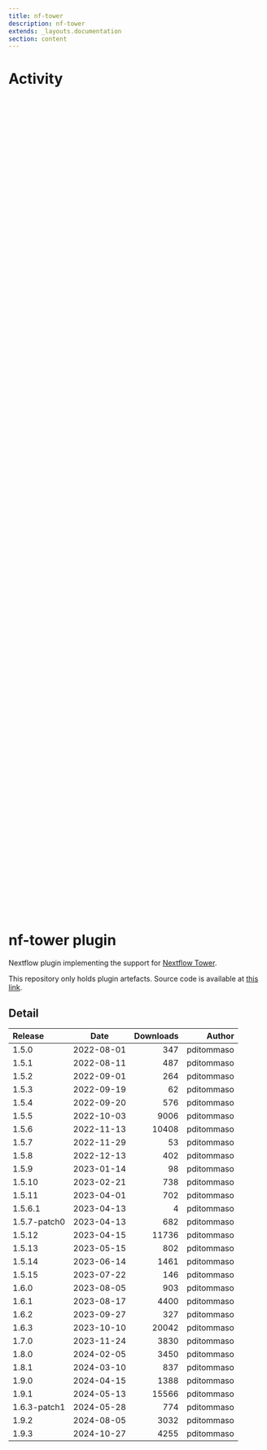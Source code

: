 ```yaml
---
title: nf-tower
description: nf-tower
extends: _layouts.documentation
section: content
---
```


# Activity

<div style="position: relative; height:40vh; width:80vw">
    <canvas id="releases"></canvas>
</div>
<script type="module" src="docs/nf-tower/nf-tower.js"></script>

# nf-tower plugin

Nextflow plugin implementing the support for [Nextflow Tower](https://tower.nf/). 

This repository only holds plugin artefacts. Source code is available at [this link](https://github.com/nextflow-io/nextflow/tree/master/plugins/nf-tower). 


## Detail

| Release                               | Date | Downloads                        | Author |
| :------------ | :---------: | ------: | -----------: |
 | 1.5.0 | 2022-08-01 | 347 | pditommaso |
 | 1.5.1 | 2022-08-11 | 487 | pditommaso |
 | 1.5.2 | 2022-09-01 | 264 | pditommaso |
 | 1.5.3 | 2022-09-19 | 62 | pditommaso |
 | 1.5.4 | 2022-09-20 | 576 | pditommaso |
 | 1.5.5 | 2022-10-03 | 9006 | pditommaso |
 | 1.5.6 | 2022-11-13 | 10408 | pditommaso |
 | 1.5.7 | 2022-11-29 | 53 | pditommaso |
 | 1.5.8 | 2022-12-13 | 402 | pditommaso |
 | 1.5.9 | 2023-01-14 | 98 | pditommaso |
 | 1.5.10 | 2023-02-21 | 738 | pditommaso |
 | 1.5.11 | 2023-04-01 | 702 | pditommaso |
 | 1.5.6.1 | 2023-04-13 | 4 | pditommaso |
 | 1.5.7-patch0 | 2023-04-13 | 682 | pditommaso |
 | 1.5.12 | 2023-04-15 | 11736 | pditommaso |
 | 1.5.13 | 2023-05-15 | 802 | pditommaso |
 | 1.5.14 | 2023-06-14 | 1461 | pditommaso |
 | 1.5.15 | 2023-07-22 | 146 | pditommaso |
 | 1.6.0 | 2023-08-05 | 903 | pditommaso |
 | 1.6.1 | 2023-08-17 | 4400 | pditommaso |
 | 1.6.2 | 2023-09-27 | 327 | pditommaso |
 | 1.6.3 | 2023-10-10 | 20042 | pditommaso |
 | 1.7.0 | 2023-11-24 | 3830 | pditommaso |
 | 1.8.0 | 2024-02-05 | 3450 | pditommaso |
 | 1.8.1 | 2024-03-10 | 837 | pditommaso |
 | 1.9.0 | 2024-04-15 | 1388 | pditommaso |
 | 1.9.1 | 2024-05-13 | 15566 | pditommaso |
 | 1.6.3-patch1 | 2024-05-28 | 774 | pditommaso |
 | 1.9.2 | 2024-08-05 | 3032 | pditommaso |
 | 1.9.3 | 2024-10-27 | 4255 | pditommaso |
